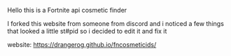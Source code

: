 Hello this is a Fortnite api cosmetic finder

I forked this website from someone from discord and i noticed a few things that looked a little st#pid so i decided to edit it and fix it

website: https://drangerog.github.io/fncosmeticids/
